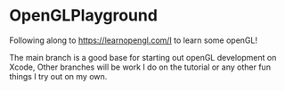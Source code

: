 # OpenGLPlayground
Following along to https://learnopengl.com/I to learn some openGL!

The main branch is a good base for starting out openGL development on Xcode, Other branches will be work I do on the tutorial or any other fun
things I try out on my own.
